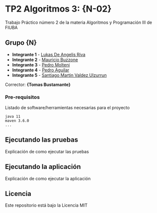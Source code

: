 # TP2 Algoritmos 3: {N-02}

Trabajo Práctico número 2 de la materia Algoritmos y Programación III de FIUBA

## Grupo {N}

* **Integrante 1** - [Lukas De Angelis Riva](https://github.com/Lukas-De-Angelis-Riva)
* **Integrante 2** - [Mauricio Buzzone](https://github.com/MauricioBuzzone)
* **Integrante 3** - [Pedro Molteni](https://github.com/PedroMolteni)
* **Integrante 4** - [Pedro Aguilar](https://github.com/PedroAguilar98)
* **Integrante 5** - [Santiago Martin Valdez Ulzurrun](https://github.com/SantiValdezUlzurrun)

Corrector: **{Tomas Bustamante}**

### Pre-requisitos

Listado de software/herramientas necesarias para el proyecto

```
java 11
maven 3.6.0
...
```

## Ejecutando las pruebas

Explicación de como ejecutar las pruebas

## Ejecutando la aplicación

Explicación de como ejecutar la aplicación

## Licencia

Este repositorio está bajo la Licencia MIT
